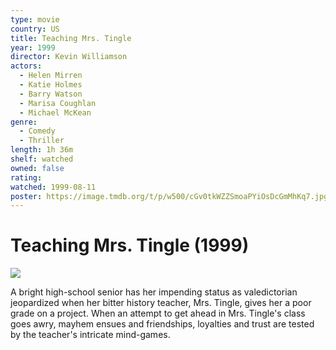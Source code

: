 ```yaml
---
type: movie
country: US
title: Teaching Mrs. Tingle
year: 1999
director: Kevin Williamson
actors:
  - Helen Mirren
  - Katie Holmes
  - Barry Watson
  - Marisa Coughlan
  - Michael McKean
genre:
  - Comedy
  - Thriller
length: 1h 36m
shelf: watched
owned: false
rating:
watched: 1999-08-11
poster: https://image.tmdb.org/t/p/w500/cGv0tkWZZSmoaPYiOsDcGmMhKq7.jpg
---
```


# Teaching Mrs. Tingle (1999)

![](https://image.tmdb.org/t/p/w500/cGv0tkWZZSmoaPYiOsDcGmMhKq7.jpg)

A bright high-school senior has her impending status as valedictorian jeopardized when her bitter history teacher, Mrs. Tingle, gives her a poor grade on a project.  When an attempt to get ahead in Mrs. Tingle's class goes awry, mayhem ensues and friendships, loyalties and trust are tested by the teacher's intricate mind-games.